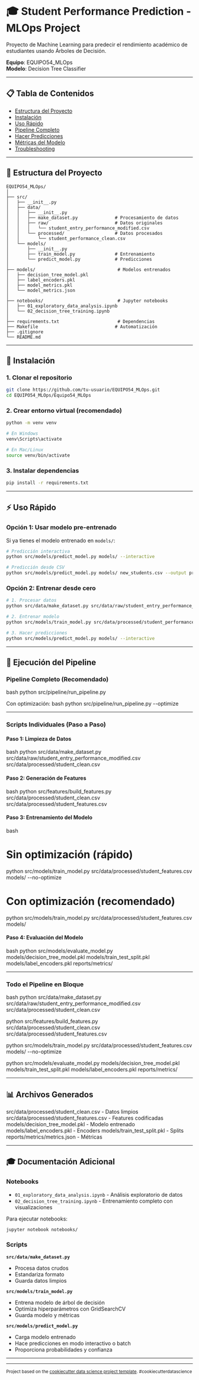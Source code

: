 # 🎓 Student Performance Prediction - MLOps Project

Proyecto de Machine Learning para predecir el rendimiento académico de estudiantes usando Árboles de Decisión.

**Equipo**: EQUIPO54_MLOps  
**Modelo**: Decision Tree Classifier

---

## 📋 Tabla de Contenidos

- [Estructura del Proyecto](#estructura-del-proyecto)
- [Instalación](#instalación)
- [Uso Rápido](#uso-rápido)
- [Pipeline Completo](#pipeline-completo)
- [Hacer Predicciones](#hacer-predicciones)
- [Métricas del Modelo](#métricas-del-modelo)
- [Troubleshooting](#troubleshooting)

---

## 📁 Estructura del Proyecto

```
EQUIPO54_MLOps/
│
├── src/
│   ├── __init__.py
│   ├── data/
│   │   ├── __init__.py
│   │   ├── make_dataset.py              # Procesamiento de datos
│   │   ├── raw/                         # Datos originales
│   │   │   └── student_entry_performance_modified.csv
│   │   └── processed/                   # Datos procesados
│   │       └── student_performance_clean.csv
│   └── models/
│       ├── __init__.py
│       ├── train_model.py               # Entrenamiento
│       └── predict_model.py             # Predicciones
│
├── models/                               # Modelos entrenados
│   ├── decision_tree_model.pkl
│   ├── label_encoders.pkl
│   ├── model_metrics.pkl
│   └── model_metrics.json
│
├── notebooks/                            # Jupyter notebooks
│   ├── 01_exploratory_data_analysis.ipynb
│   └── 02_decision_tree_training.ipynb
│
├── requirements.txt                      # Dependencias
├── Makefile                             # Automatización
├── .gitignore
└── README.md
```

---

## 🚀 Instalación

### 1. Clonar el repositorio

```bash
git clone https://github.com/tu-usuario/EQUIPO54_MLOps.git
cd EQUIPO54_MLOps/Equipo54_MLOps
```

### 2. Crear entorno virtual (recomendado)

```bash
python -m venv venv

# En Windows
venv\Scripts\activate

# En Mac/Linux
source venv/bin/activate
```

### 3. Instalar dependencias

```bash
pip install -r requirements.txt
```

---

## ⚡ Uso Rápido

### Opción 1: Usar modelo pre-entrenado

Si ya tienes el modelo entrenado en `models/`:

```bash
# Predicción interactiva
python src/models/predict_model.py models/ --interactive

# Predicción desde CSV
python src/models/predict_model.py models/ new_students.csv --output predictions.csv
```

### Opción 2: Entrenar desde cero

```bash
# 1. Procesar datos
python src/data/make_dataset.py src/data/raw/student_entry_performance_modified.csv src/data/processed/student_performance_clean.csv

# 2. Entrenar modelo
python src/models/train_model.py src/data/processed/student_performance_clean.csv models/ --no-optimize

# 3. Hacer predicciones
python src/models/predict_model.py models/ --interactive
```

---

## 🚀 Ejecución del Pipeline

### **Pipeline Completo (Recomendado)**
bash
python src/pipeline/run_pipeline.py

Con optimización:
bash
python src/pipeline/run_pipeline.py --optimize

---

### **Scripts Individuales (Paso a Paso)**

#### Paso 1: Limpieza de Datos
bash
python src/data/make_dataset.py src/data/raw/student_entry_performance_modified.csv src/data/processed/student_clean.csv

#### Paso 2: Generación de Features
bash
python src/features/build_features.py src/data/processed/student_clean.csv src/data/processed/student_features.csv

#### Paso 3: Entrenamiento del Modelo
bash
# Sin optimización (rápido)
python src/models/train_model.py src/data/processed/student_features.csv models/ --no-optimize

# Con optimización (recomendado)
python src/models/train_model.py src/data/processed/student_features.csv models/

#### Paso 4: Evaluación del Modelo
bash
python src/models/evaluate_model.py models/decision_tree_model.pkl models/train_test_split.pkl models/label_encoders.pkl reports/metrics/

---

### **Todo el Pipeline en Bloque**
bash
python src/data/make_dataset.py src/data/raw/student_entry_performance_modified.csv src/data/processed/student_clean.csv

python src/features/build_features.py src/data/processed/student_clean.csv src/data/processed/student_features.csv

python src/models/train_model.py src/data/processed/student_features.csv models/ --no-optimize

python src/models/evaluate_model.py models/decision_tree_model.pkl models/train_test_split.pkl models/label_encoders.pkl reports/metrics/

---

## 📊 Archivos Generados

src/data/processed/student_clean.csv - Datos limpios
src/data/processed/student_features.csv - Features codificadas
models/decision_tree_model.pkl - Modelo entrenado
models/label_encoders.pkl - Encoders
models/train_test_split.pkl - Splits
reports/metrics/metrics.json - Métricas

---

## 🎓 Documentación Adicional

### Notebooks

- `01_exploratory_data_analysis.ipynb` - Análisis exploratorio de datos
- `02_decision_tree_training.ipynb` - Entrenamiento completo con visualizaciones

Para ejecutar notebooks:

```bash
jupyter notebook notebooks/
```

### Scripts

**`src/data/make_dataset.py`**
- Procesa datos crudos
- Estandariza formato
- Guarda datos limpios

**`src/models/train_model.py`**
- Entrena modelo de árbol de decisión
- Optimiza hiperparámetros con GridSearchCV
- Guarda modelo y métricas

**`src/models/predict_model.py`**
- Carga modelo entrenado
- Hace predicciones en modo interactivo o batch
- Proporciona probabilidades y confianza

---



--------

<p><small>Project based on the <a target="_blank" href="https://drivendata.github.io/cookiecutter-data-science/">cookiecutter data science project template</a>. #cookiecutterdatascience</small></p>

